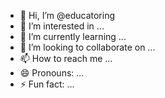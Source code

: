 - 👋 Hi, I’m @educatoring
- 👀 I’m interested in ...
- 🌱 I’m currently learning ...
- 💞️ I’m looking to collaborate on ...
- 📫 How to reach me ...
- 😄 Pronouns: ...
- ⚡ Fun fact: ...

<!---
educatoring/educatoring is a ✨ special ✨ repository because its `README.md` (this file) appears on your GitHub profile.
You can click the Preview link to take a look at your changes.
--->
